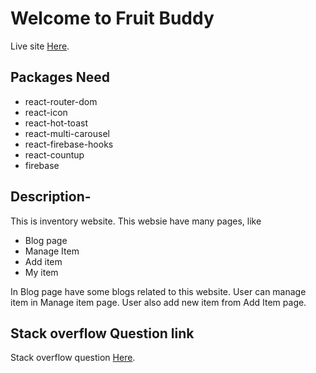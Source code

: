 # Welcome to Fruit Buddy

Live site  [Here](https://github.com/facebook/create-react-app).

## Packages Need

* react-router-dom
* react-icon
* react-hot-toast
* react-multi-carousel
* react-firebase-hooks
* react-countup
* firebase

## Description-
This is inventory website. This websie have many pages, like 
* Blog page 
* Manage Item
* Add item
* My item

In Blog page have some blogs related to this website.
User can manage item in Manage item page.
User also add new item from Add Item page.

## Stack overflow Question link 

 Stack overflow question  [Here](https://github.com/facebook/create-react-app).

